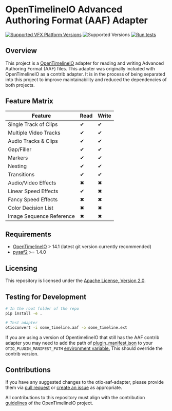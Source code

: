 # OpenTimelineIO Advanced Authoring Format (AAF) Adapter

[![Supported VFX Platform Versions](https://img.shields.io/badge/vfx%20platform-2018--2021-lightgrey.svg)](http://www.vfxplatform.com/)
![Supported Versions](https://img.shields.io/badge/python-2.7%2C%203.7%2C%203.8%2C%203.9%2C%203.10-blue)
[![Run tests](https://github.com/markreidvfx/otio-aaf-adapter/actions/workflows/ci.yaml/badge.svg)](https://github.com/OpenTimelineIO/otio-aaf-adapter/actions/workflows/ci.yaml)

## Overview

This project is a [OpenTimelineIO](https://github.com/AcademySoftwareFoundation/OpenTimelineIO) adapter for reading and writing Advanced Authoring Format (AAF) files.
This adapter was originally included with OpenTimelineIO as a contrib adapter. It is in the process of being separated into this project to improve maintainability and reduced the dependencies of both projects.

## Feature Matrix

| Feature                  | Read  | Write |
| -------                  | ----  | ----- |
| Single Track of Clips    |  ✔   |   ✔   |
| Multiple Video Tracks    |  ✔   |   ✔   |
| Audio Tracks & Clips     |  ✔   |   ✔   |
| Gap/Filler               |  ✔   |   ✔   |
| Markers                  |  ✔   |   ✔   |
| Nesting                  |  ✔   |   ✔   |
| Transitions              |  ✔   |   ✔   |
| Audio/Video Effects      |  ✖   |   ✖   |
| Linear Speed Effects     |  ✔   |   ✖   |
| Fancy Speed Effects      |  ✖   |   ✖   |
| Color Decision List      |  ✖   |   ✖   |
| Image Sequence Reference |  ✖   |   ✖   |

## Requirements

* [OpenTimelineIO](https://github.com/AcademySoftwareFoundation/OpenTimelineIO) > 14.1 (latest git version currently recommended)
* [pyaaf2](https://github.com/markreidvfx/pyaaf2) >= 1.4.0


## Licensing

This repository is licensed under the [Apache License, Version 2.0](LICENSE.md).

## Testing for Development

```bash
# In the root folder of the repo
pip install -e .

# Test adapter
otioconvert -i some_timeline.aaf -o some_timeline.ext
```

If you are using a version of OpentimelineIO that still has the AAF contrib adapter you may need to add the path of [plugin_manifest.json](./src/otio_aaf_adapter/plugin_manifest.json) to your `OTIO_PLUGIN_MANIFEST_PATH` [environment variable.](https://opentimelineio.readthedocs.io/en/latest/tutorials/otio-env-variables.html) This should override the contrib version.

## Contributions

If you have any suggested changes to the otio-aaf-adapter,
please provide them via [pull request](../../pulls) or [create an issue](../../issues) as appropriate.

All contributions to this repository must align with the contribution
[guidelines](https://opentimelineio.readthedocs.io/en/latest/tutorials/contributing.html)
of the OpenTimelineIO project.
